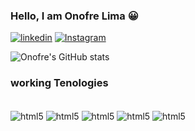 ###  Hello, I am Onofre Lima 😀

[![linkedin](https://img.shields.io/badge/LinkedIn-0077B5?style=for-the-badge&logo=linkedin&logoColor=white)](https://www.linkedin.com/in/onofre-lima-data-engineer/)
[![Instagram](https://img.shields.io/badge/Instagram-E4405F?style=for-the-badge&logo=instagram&logoColor=white)](https://www.instagram.com/onofrefelix/)


![Onofre's GitHub stats](https://github-readme-stats.vercel.app/api?username=onofrefelix&show_icons=true&theme=dracula)


### working Tenologies 

<div style="display: inline_block"> <br/>
    <img align="center" alt="html5" src= https://img.shields.io/badge/Spark%20AR-FF5C83?style=for-the-badge&logo=Spark AR&logoColor=white />
    <img align="center" alt="html5" src= https://img.shields.io/badge/Python-3776AB?style=for-the-badge&logo=python&logoColor=white />
    <img align="center" alt="html5" src= https://img.shields.io/badge/C%2B%2B-00599C?style=for-the-badge&logo=c%2B%2B&logoColor=white />
    <img align="center" alt="html5" src= https://img.shields.io/badge/Rust-000000?style=for-the-badge&logo=rust&logoColor=white />
    <img align="center" alt="html5" src= https://img.shields.io/badge/Amazon_AWS-232F3E?style=for-the-badge&logo=amazon-aws&logoColor=white />

</div>

